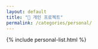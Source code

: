 ```yaml
---
layout: default
title: "📁 개인 프로젝트"
permalink: /categories/personal/
---
```


{% include personal-list.html %}
